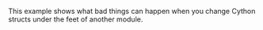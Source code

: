 This example shows what bad things can happen when you change Cython structs
under the feet of another module.

